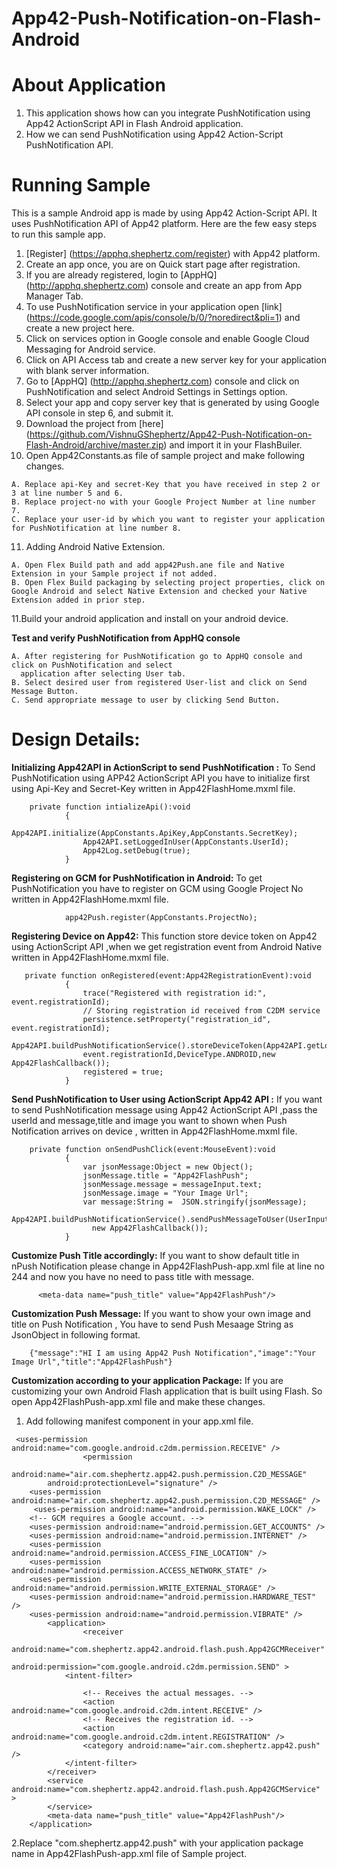 App42-Push-Notification-on-Flash-Android
=========================================
# About Application

1. This application shows how can you integrate PushNotification using App42 ActionScript API in Flash Android application.
2. How we can send PushNotification using App42 Action-Script PushNotification API.


# Running Sample

This is a sample Android app is made by using App42 Action-Script API. It uses PushNotification API of App42 platform.
Here are the few easy steps to run this sample app.

1. [Register] (https://apphq.shephertz.com/register) with App42 platform.
2. Create an app once, you are on Quick start page after registration.
3. If you are already registered, login to [AppHQ] (http://apphq.shephertz.com) console and create an app from App Manager Tab.
4. To use PushNotification service in your application open [link] (https://code.google.com/apis/console/b/0/?noredirect&pli=1) and create a new project here.
5. Click on services option in Google console and enable Google Cloud Messaging for Android service.
6. Click on API Access tab and create a new server key for your application with blank server information.
7. Go to [AppHQ] (http://apphq.shephertz.com) console and click on PushNotification and select Android Settings in Settings option.
8. Select your app and copy server key that is generated by using Google API console in step 6, and submit it.
9. Download the project from [here] (https://github.com/VishnuGShephertz/App42-Push-Notification-on-Flash-Android/archive/master.zip) and import it in your FlashBuiler.
10. Open App42Constants.as file of sample project and make following changes.

```
A. Replace api-Key and secret-Key that you have received in step 2 or 3 at line number 5 and 6.
B. Replace project-no with your Google Project Number at line number 7.
C. Replace your user-id by which you want to register your application for PushNotification at line number 8.
```
11. Adding Android Native Extension.

```
A. Open Flex Build path and add app42Push.ane file and Native Extension in your Sample project if not added.
B. Open Flex Build packaging by selecting project properties, click on Google Android and select Native Extension and checked your Native Extension added in prior step.
```
11.Build your android application and install on your android device.

__Test and verify PushNotification from AppHQ console__
 
```
A. After registering for PushNotification go to AppHQ console and click on PushNotification and select
  application after selecting User tab.
B. Select desired user from registered User-list and click on Send Message Button.
C. Send appropriate message to user by clicking Send Button.

```
# Design Details:
__Initializing App42API in ActionScript to send PushNotification :__ To Send PushNotification using APP42 ActionScript API you have to initialize first using Api-Key and Secret-Key written in App42FlashHome.mxml file.
 
```
    private function intializeApi():void
            {
                App42API.initialize(AppConstants.ApiKey,AppConstants.SecretKey);
                App42API.setLoggedInUser(AppConstants.UserId);
                App42Log.setDebug(true);
            }

```

__Registering on GCM for PushNotification in Android:__ To get PushNotification you have to register on GCM using Google Project No written in App42FlashHome.mxml file.
 
```
            app42Push.register(AppConstants.ProjectNo);

```
__Registering Device on App42:__ This function store device token on App42 using ActionScript API ,when we get registration event from Android Native written in App42FlashHome.mxml file.

```
   private function onRegistered(event:App42RegistrationEvent):void
            {
                trace("Registered with registration id:", event.registrationId);
                // Storing registration id received from C2DM service
                persistence.setProperty("registration_id", event.registrationId);
                App42API.buildPushNotificationService().storeDeviceToken(App42API.getLoggedInUser(),
                event.registrationId,DeviceType.ANDROID,new App42FlashCallback());
                registered = true;
            }

```


__Send PushNotification to User using ActionScript App42 API :__ If you want to send PushNotification message using App42 ActionScript API ,pass the userId and message,title and image you want to shown when Push Notification arrives on device , written in App42FlashHome.mxml file.
 
```
  	private function onSendPushClick(event:MouseEvent):void
			{
				var jsonMessage:Object = new Object();
				jsonMessage.title = "App42FlashPush";
				jsonMessage.message = messageInput.text;
				jsonMessage.image = "Your Image Url";
				var message:String =  JSON.stringify(jsonMessage);
              App42API.buildPushNotificationService().sendPushMessageToUser(UserInput.text,message,
				  new App42FlashCallback());
			}

```

__Customize Push Title accordingly:__ If you want to show default title in nPush Notification please change in  App42FlashPush-app.xml file at line no 244 and now you have no need to pass title with message.
 
```
  	  <meta-data name="push_title" value="App42FlashPush"/>

```

__Customization Push Message:__ If you want to show your own image and title on Push Notification , You have to send Push Mesaage String as JsonObject in following format.
 
```
    {"message":"HI I am using App42 Push Notification","image":"Your Image Url","title":"App42FlashPush"}

```

__Customization according to your application Package:__ If you are customizing your own Android Flash application that is built using Flash.
So open App42FlashPush-app.xml file and make these changes.

1. Add following manifest component in your app.xml file.

```
 <uses-permission android:name="com.google.android.c2dm.permission.RECEIVE" />
                <permission
        android:name="air.com.shephertz.app42.push.permission.C2D_MESSAGE"
        android:protectionLevel="signature" />
    <uses-permission android:name="air.com.shephertz.app42.push.permission.C2D_MESSAGE" />
     <uses-permission android:name="android.permission.WAKE_LOCK" />
    <!-- GCM requires a Google account. -->
    <uses-permission android:name="android.permission.GET_ACCOUNTS" />
    <uses-permission android:name="android.permission.INTERNET" />
    <uses-permission android:name="android.permission.ACCESS_FINE_LOCATION" />
    <uses-permission android:name="android.permission.ACCESS_NETWORK_STATE" />
    <uses-permission android:name="android.permission.WRITE_EXTERNAL_STORAGE" />
    <uses-permission android:name="android.permission.HARDWARE_TEST" />
    <uses-permission android:name="android.permission.VIBRATE" />
        <application>
                <receiver
            android:name="com.shephertz.app42.android.flash.push.App42GCMReceiver"
            android:permission="com.google.android.c2dm.permission.SEND" >
            <intent-filter>

                <!-- Receives the actual messages. -->
                <action android:name="com.google.android.c2dm.intent.RECEIVE" />
                <!-- Receives the registration id. -->
                <action android:name="com.google.android.c2dm.intent.REGISTRATION" />
                <category android:name="air.com.shephertz.app42.push" />
            </intent-filter>
        </receiver>
        <service android:name="com.shephertz.app42.android.flash.push.App42GCMService" >
        </service>
        <meta-data name="push_title" value="App42FlashPush"/>
    </application>

```

2.Replace "com.shephertz.app42.push" with your application package name in App42FlashPush-app.xml file of Sample project.
